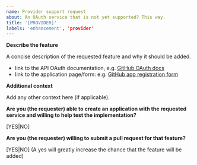 ```yaml
---
name: Provider support request
about: An OAuth service that is not yet supported? This way.
title: '[PROVIDER]'
labels: 'enhancement', 'provider'
---
```


<!--
Please FOLLOW THE ISSUE TEMPLATE unless you have a good reason not to.
If you have a question or an issue that is not a feature request,
please use the Q&A section under discussions instead. Thanks!
-->


**Describe the feature**

A concise description of the requested feature and why it should be added.

- link to the API OAuth documentation, e.g. [GitHub OAuth docs](https://docs.github.com/en/apps/oauth-apps/building-oauth-apps/authenticating-to-the-rest-api-with-an-oauth-app)
- link to the application page/form: e.g. [GitHub app registration form](https://github.com/settings/developers)


<!--
Please note that the aim of this library is not to support
every single OAuth service under the sun.

Cryptocurrency and AI services are unwelcome.
-->


**Additional context**

Add any other context here (if applicable).


**Are you (the requester) able to create an application with the requested service and willing to help test the implementation?**

[YES|NO]


**Are you (the requester) willing to submit a pull request for that feature?**

[YES|NO] (A yes will greatly increase the chance that the feature will be added)
